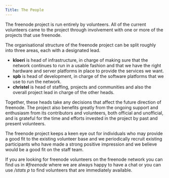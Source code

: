 ```yaml
---
Title: The People
---
```

The freenode project is run entirely by volunteers. All of the current volunteers came to the project through involvement with one or more of the projects that use freenode.

The organisational structure of the freenode project can be split roughly into three areas, each with a designated lead.

- **kloeri** is head of infrastructure, in charge of making sure that the network continues to run in a usable fashion and that we have the right hardware and server platforms in place to provide the services we want.
- **spb** is head of development, in charge of the software platforms that we use to run the network.
- **christel** is head of staffing, projects and communities and also the overall project lead in charge of the other heads.

Together, these heads take any decisions that affect the future direction of freenode. The project also benefits greatly from the ongoing support and enthusiasm from its contributors and volunteers, both official and unofficial, and is grateful for the time and efforts invested in the project by past and present volunteers.

The freenode project keeps a keen eye out for individuals who may provide a good fit to the existing volunteer base and we periodically recruit existing participants who have made a strong positive impression and we believe would be a good fit on the staff team.

If you are looking for freenode volunteers on the freenode network you can find us in _#freenode_ where we are always happy to have a chat or you can use _/stats p_ to find volunteers that are immediately available.

